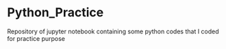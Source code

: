 # Python_Practice
Repository of jupyter notebook containing some python codes that I coded for practice purpose
